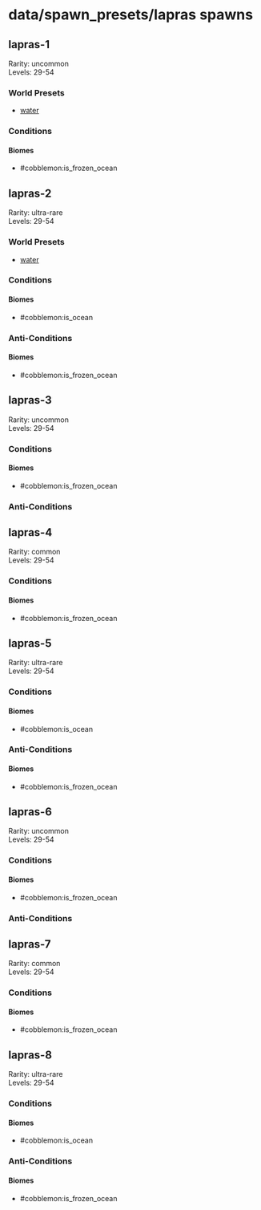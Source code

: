 # data/spawn_presets/lapras spawns  
  
## lapras-1  
Rarity: uncommon  
Levels: 29-54  
  
### World Presets  
* [water](/data/world_presets/water.md)  
  
### Conditions  
  
#### Biomes  
  * #cobblemon:is_frozen_ocean
  
  
## lapras-2  
Rarity: ultra-rare  
Levels: 29-54  
  
### World Presets  
* [water](/data/world_presets/water.md)  
  
### Conditions  
  
#### Biomes  
  * #cobblemon:is_ocean
  
  
### Anti-Conditions  
  
#### Biomes  
  * #cobblemon:is_frozen_ocean
  
  
## lapras-3  
Rarity: uncommon  
Levels: 29-54  
  
### Conditions  
  
#### Biomes  
  * #cobblemon:is_frozen_ocean
  
  
### Anti-Conditions  
  
## lapras-4  
Rarity: common  
Levels: 29-54  
  
### Conditions  
  
#### Biomes  
  * #cobblemon:is_frozen_ocean
  
  
## lapras-5  
Rarity: ultra-rare  
Levels: 29-54  
  
### Conditions  
  
#### Biomes  
  * #cobblemon:is_ocean
  
  
### Anti-Conditions  
  
#### Biomes  
  * #cobblemon:is_frozen_ocean
  
  
## lapras-6  
Rarity: uncommon  
Levels: 29-54  
  
### Conditions  
  
#### Biomes  
  * #cobblemon:is_frozen_ocean
  
  
### Anti-Conditions  
  
## lapras-7  
Rarity: common  
Levels: 29-54  
  
### Conditions  
  
#### Biomes  
  * #cobblemon:is_frozen_ocean
  
  
## lapras-8  
Rarity: ultra-rare  
Levels: 29-54  
  
### Conditions  
  
#### Biomes  
  * #cobblemon:is_ocean
  
  
### Anti-Conditions  
  
#### Biomes  
  * #cobblemon:is_frozen_ocean
  
